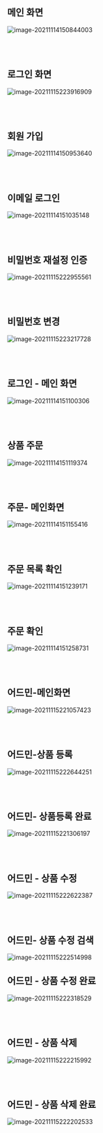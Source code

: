 









## 메인 화면

![image-20211114150844003](msa-project-ui-design.assets/image-20211114150844003.png)







<br>

<br>



## 로그인 화면

![image-20211115223916909](msa-project-ui-design.assets/image-20211115223916909.png)



<br>

<br>



## 회원 가입



![image-20211114150953640](msa-project-ui-design.assets/image-20211114150953640.png)





<br>

<br>



## 이메일 로그인

![image-20211114151035148](msa-project-ui-design.assets/image-20211114151035148.png)



<br>

<br>



## 비밀번호 재설정 인증

![image-20211115222955561](msa-project-ui-design.assets/image-20211115222955561.png)



<br>

<br>

## 비밀번호 변경 



![image-20211115223217728](msa-project-ui-design.assets/image-20211115223217728.png)



<br>

<br>





## 로그인 - 메인 화면

![image-20211114151100306](msa-project-ui-design.assets/image-20211114151100306.png)





<br>

<br>



## 상품 주문

![image-20211114151119374](msa-project-ui-design.assets/image-20211114151119374.png)



<br>

<br>



## 주문- 메인화면



![image-20211114151155416](msa-project-ui-design.assets/image-20211114151155416.png)





<br>

<br>



## 주문 목록 확인

![image-20211114151239171](msa-project-ui-design.assets/image-20211114151239171.png)





<br>

<br>



## 주문 확인

![image-20211114151258731](msa-project-ui-design.assets/image-20211114151258731.png)



<br>

<br>



## 어드민-메인화면

![image-20211115221057423](msa-project-ui-design.assets/image-20211115221057423.png)





<br>

<br>



## 어드민-상품 등록

![image-20211115222644251](msa-project-ui-design.assets/image-20211115222644251.png)





<br>

<br>





## 어드민- 상품등록 완료

![image-20211115221306197](msa-project-ui-design.assets/image-20211115221306197.png)



<br>

<br>

## 어드민 - 상품 수정

![image-20211115222622387](msa-project-ui-design.assets/image-20211115222622387.png)



<br>

<br>

















## 어드민- 상품 수정 검색

![image-20211115222514998](msa-project-ui-design.assets/image-20211115222514998.png)





## 어드민 - 상품 수정 완료

![image-20211115222318529](msa-project-ui-design.assets/image-20211115222318529.png)



<br>

<br>



## 어드민 - 상품 삭제



![image-20211115222215992](msa-project-ui-design.assets/image-20211115222215992.png)







<br>

<br>



## 어드민 - 상품 삭제 완료

![image-20211115222202533](msa-project-ui-design.assets/image-20211115222202533.png)
